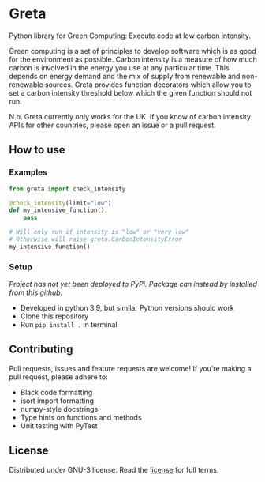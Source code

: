 # Greta

Python library for Green Computing:
Execute code at low carbon intensity.

Green computing is a set of principles to develop software
which is as good for the environment
as possible.
Carbon intensity is a measure of how much carbon
is involved in the energy you use
at any particular time.
This depends on
energy demand
and the mix of supply
from renewable
and non-renewable sources.
Greta provides function decorators
which allow you to set a carbon intensity threshold
below which the given function
should not run.

N.b. Greta currently only works for the UK.
If you know of carbon intensity APIs
for other countries,
please open an issue
or a pull request.

## How to use

### Examples

```Python
from greta import check_intensity

@check_intensity(limit="low")
def my_intensive_function():
    pass

# Will only run if intensity is "low" or "very low"
# Otherwise will raise greta.CarbonIntensityError
my_intensive_function()
```

### Setup

_Project has not yet been deployed to PyPi.
Package can instead by installed from this github._

- Developed in python 3.9,
but similar Python versions should work
- Clone this repository
- Run `pip install .`
in terminal

## Contributing

Pull requests,
issues
and feature requests are welcome!
If you're making a pull request,
please adhere to:

- Black code formatting
- isort import formatting
- numpy-style docstrings
- Type hints on functions and methods
- Unit testing with PyTest

## License

Distributed under GNU-3 license.
Read the [license](./LICENSE)
for full terms.
